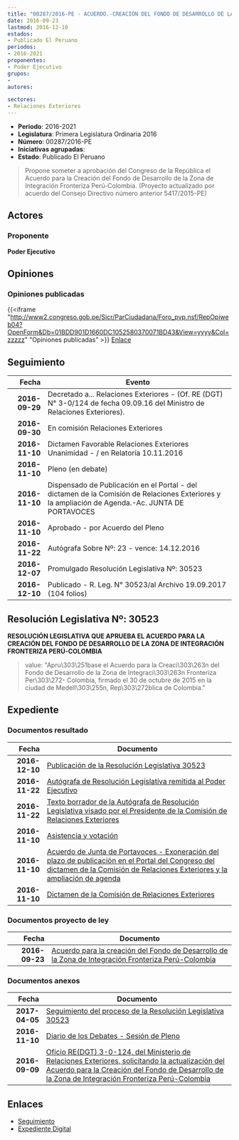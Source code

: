 ```yaml
---
title: "00287/2016-PE - ACUERDO.-CREACIÓN DEL FONDO DE DESARROLLO DE LA ZONA DE INTEGRACIÓN FRONTERIZA PERÚ COLOMBIA"
date: 2016-09-23
lastmod: 2016-12-10
estados:
- Publicado El Peruano
periodos:
- 2016-2021
proponentes:
- Poder Ejecutivo
grupos:
- 
autores:

sectores:
- Relaciones Exteriores 
---
```

- **Periodo**: 2016-2021
- **Legislatura**: Primera Legislatura Ordinaria 2016
- **Número**: 00287/2016-PE
- **Iniciativas agrupadas**: 
- **Estado**: Publicado El Peruano

> Propone someter a aprobación del Congreso de la República el Acuerdo para la Creación del Fondo de Desarrollo de la Zona de Integración Fronteriza Perú-Colombia. (Proyecto actualizado por acuerdo del Consejo Directivo número anterior 5417/2015-PE)


## Actores

### Proponente

**Poder Ejecutivo**

## Opiniones

### Opiniones publicadas

{{<iframe "http://www2.congreso.gob.pe/Sicr/ParCiudadana/Foro_pvp.nsf/RepOpiweb04?OpenForm&Db=01BDD901D1660DC1052580370071BD43&View=yyyy&Col=zzzzz" "Opiniones publicadas" >}}
[Enlace](http://www2.congreso.gob.pe/Sicr/ParCiudadana/Foro_pvp.nsf/RepOpiweb04?OpenForm&Db=01BDD901D1660DC1052580370071BD43&View=yyyy&Col=zzzzz)


## Seguimiento

| Fecha | Evento |
|------:|--------|
| **2016-09-29** | Decretado a... Relaciones Exteriores - (Of. RE (DGT) N° 3-0/124 de fecha 09.09.16 del Ministro de Relaciones Exteriores). |
| **2016-09-30** | En comisión Relaciones Exteriores |
| **2016-11-10** | Dictamen Favorable Relaciones Exteriores Unanimidad - / en Relatoría 10.11.2016 |
| **2016-11-10** | Pleno (en debate) |
| **2016-11-10** | Dispensado de Publicación en el Portal - del dictamen de la Comisión de Relaciones Exteriores y la ampliación de Agenda.-Ac. JUNTA DE PORTAVOCES |
| **2016-11-10** | Aprobado - por Acuerdo del Pleno |
| **2016-11-22** | Autógrafa Sobre Nº: 23 - vence: 14.12.2016 |
| **2016-12-07** | Promulgado Resolución Legislativa Nº: 30523 |
| **2016-12-10** | Publicado - R. Leg. N° 30523/al Archivo 19.09.2017 (104 folios) |

## Resolución Legislativa Nº: 30523

**RESOLUCIÓN LEGISLATIVA QUE APRUEBA EL ACUERDO PARA LA CREACIÓN DEL FONDO DE DESARROLLO DE LA ZONA DE INTEGRACIÓN FRONTERIZA PERÚ-COLOMBIA**

> value: "Apru\303\251base el Acuerdo para la Creaci\303\263n del Fondo de Desarrollo de la Zona de Integraci\303\263n Fronteriza Per\303\272- Colombia, firmado el 30 de octubre de 2015 en la ciudad de Medell\303\255n, Rep\303\272blica de Colombia."


## Expediente

### Documentos resultado

| Fecha | Documento |
|------:|-----------|
| **2016-12-10** | [Publicación de la Resolución Legislativa 30523](http://www.leyes.congreso.gob.pe/Documentos/2016_2021/ADLP/Normas_Legales/30523-RLG.pdf) |
| **2016-11-22** | [Autógrafa de Resolución Legislativa remitida al Poder Ejecutivo](http://www.leyes.congreso.gob.pe/Documentos/2016_2021/ADLP/Texto_Aprobado/AU0028720161122.pdf) |
| **2016-11-22** | [Texto borrador de la Autógrafa de Resolución Legislativa visado por el Presidente de la Comisión de Relaciones Exteriores](http://www.leyes.congreso.gob.pe/Documentos/2016_2021/Texto_Borrador_de_Autografa/BAU0028720161122.pdf) |
| **2016-11-10** | [Asistencia y votación](http://www.leyes.congreso.gob.pe/Documentos/2016_2021/Asistencia_y_Votacion/Proyectos_de_Ley/AV0028720161110..pdf) |
| **2016-11-10** | [Acuerdo de Junta de Portavoces - Exoneración del plazo de publicación en el Portal del Congreso del dictamen de la Comisión de Relaciones Exteriores y la ampliación de agenda](http://www.leyes.congreso.gob.pe/Documentos/2016_2021/Dictamenes/Proyectos_de_Ley/00287DC20MAY20161110.pdf) |
| **2016-11-10** | [Dictamen de la Comisión de Relaciones Exteriores](http://www.leyes.congreso.gob.pe/Documentos/2016_2021/Dictamenes/Proyectos_de_Ley/00287DC20MAY20161110..pdf) |

### Documentos proyecto de ley

| Fecha | Documento |
|------:|-----------|
| **2016-09-23** | [Acuerdo para la creación del Fondo de Desarrollo de la Zona de Integración Fronteriza Perú-Colombia](http://www.leyes.congreso.gob.pe/Documentos/2016_2021/Proyectos_de_Ley_y_de_Resoluciones_Legislativas/PL0028720160923..pdf) |

### Documentos anexos

| Fecha | Documento |
|------:|-----------|
| **2017-04-05** | [Seguimiento del proceso de la Resolución Legislativa 30523](http://www.leyes.congreso.gob.pe/Documentos/2016_2021/Seguimiento_de_Proyectos_de_Ley/00287PL20170405.pdf) |
| **2016-11-10** | [Diario de los Debates - Sesión de Pleno](http://www.leyes.congreso.gob.pe/Documentos/2016_2021/ADLP/Diario_Debates/30523_DD.pdf) |
| **2016-09-09** | [Oficio RE(DGT) 3-0-124, del Ministerio de Relaciones Exteriores, solicitando la actualización del Acuerdo para la Creación del Fondo de Desarrollo de la Zona de Integración Fronteriza Perú-Colombia](http://www.leyes.congreso.gob.pe/Documentos/2016_2021/Oficios/Otras_Instituciones/OF-RE-DGT-3-0-124-2016-09-09.pdf) |

## Enlaces

- [Seguimiento](http://www2.congreso.gob.pe/Sicr/TraDocEstProc/CLProLey2016.nsf/f7fff46988ca05b1052578e100829cc7/b31a8a9f8b04f726052580370063b66f?OpenDocument)
- [Expediente Digital](http://www2.congreso.gob.pe/Sicr/TraDocEstProc/Expvirt_2011.nsf/visbusqptramdoc1621/00287?opendocument)


